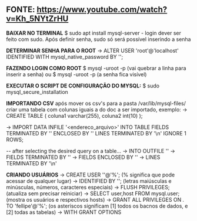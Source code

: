 FONTE: https://www.youtube.com/watch?v=Kh_5NYtZrHU
---
**BAIXAR NO TERMINAL**
$ sudo apt install mysql-server
    - login dever ser feito com sudo. Após definir senha, sudo só será possível inserindo a senha
    
**DETERMINAR SENHA PARA O ROOT**
-> ALTER USER 'root'@'localhost' IDENTIFIED WITH mysql_native_password BY '<senha>';

**FAZENDO LOGIN COMO ROOT**
$ mysql -uroot -p (vai quebrar a linha para inserir a senha)
ou
$ mysql -uroot -p <senha> (a senha fica visível)

**EXECUTAR O SCRIPT DE CONFIGURAÇÃO DO MYSQL:**
$ sudo mysql_secure_installation

**IMPORTANDO CSV**
após mover os csv's para a pasta /var/lib/mysql-files/ 
criar uma tabela com colunas iguais a do doc a ser importado, exemplo:
-> CREATE TABLE <nome>(
    coluna1 varchar(255),
    coluna2 int(10)
    );
    
-> IMPORT DATA INFILE '<endereco_arquivo>'
    INTO TABLE <tabela>
    FIELDS TERMINATED BY '<separador>'
    ENCLOSED BY '<encapsulamento>'
    LINES TERMINATED BY '\n'
    IGNORE 1 ROWS;
    
-- after selecting the desired query on a table...
-> INTO OUTFILE '<filename>'
-> FIELDS TERMINATED BY '<separador>'
-> FIELDS ENCLOSED BY '<encapsulamento>'
-> LINES TERMINATED BY '\n'

**CRIANDO USUÁRIOS**
-> CREATE USER '<username>'@'%'; (% significa que pode acessar de qualquer lugar)
-> IDENTIFIED BY '<senha>'; (letras maiúsculas e minúsculas, números, caracteres especiais)
-> FLUSH PRIVILEGES; (atualiza sem precisar reiniciar)
-> SELECT user,host FROM mysql.user; (mostra os usuários e respectivos hosts)
-> GRANT ALL PRIVILEGES ON *.* TO 'fellipe'@'%'; (os asteríscos significam [1] todos os bacnos de dados, e [2] todas as tabelas)
-> WITH GRANT OPTIONS 




